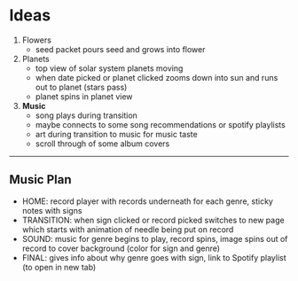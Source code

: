 # Ideas
1. Flowers
   - seed packet pours seed and grows into flower
2. Planets
   - top view of solar system planets moving
   - when date picked or planet clicked zooms down into sun and runs out to planet (stars pass)
   - planet spins in planet view
 3. <b> Music </b>
    - song plays during transition
    - maybe connects to some song recommendations or spotify playlists
    - art during transition to music for music taste
    - scroll through of some album covers
---
## Music Plan
- HOME: record player with records underneath for each genre, sticky notes with signs
- TRANSITION: when sign clicked or record picked switches to new page which starts with animation of needle being put on record
- SOUND: music for genre begins to play, record spins, image spins out of record to cover background (color for sign and genre)
- FINAL: gives info about why genre goes with sign, link to Spotify playlist (to open in new tab)
